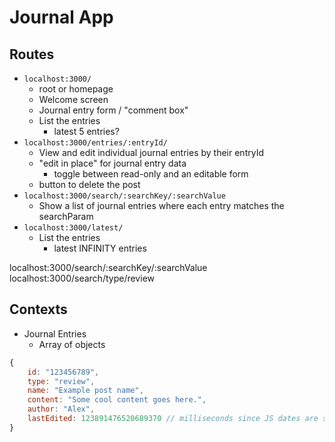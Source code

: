 # Journal App

## Routes 

- `localhost:3000/` 
	- root or homepage 
	- Welcome screen 
	- Journal entry form / "comment box"
	- List the entries 
		- latest 5 entries? 
- `localhost:3000/entries/:entryId/`
	- View and edit individual journal entries by their entryId
	- "edit in place" for journal entry data
		- toggle between read-only and an editable form 
	- button to delete the post 
- `localhost:3000/search/:searchKey/:searchValue`
	- Show a list of journal entries where each entry matches the searchParam
- `localhost:3000/latest/`
	- List the entries
		- latest INFINITY entries 

localhost:3000/search/:searchKey/:searchValue
localhost:3000/search/type/review




## Contexts

- Journal Entries 
	- Array of objects 

```js
{
	id: "123456789",
	type: "review",
	name: "Example post name",
	content: "Some cool content goes here.",
	author: "Alex",
	lastEdited: 123891476520689370 // milliseconds since JS dates are stored as that internally 
}
```